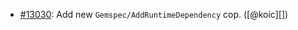 * [#13030](https://github.com/rubocop/rubocop/pull/13030): Add new `Gemspec/AddRuntimeDependency` cop. ([@koic][])
